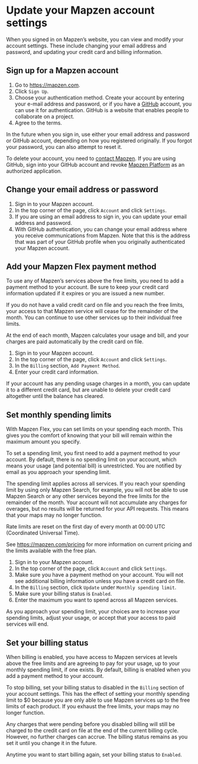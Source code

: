 # Update your Mapzen account settings

When you signed in on Mapzen’s website, you can view and modify your account settings. These include changing your email address and password, and updating your credit card and billing information.

## Sign up for a Mapzen account

1. Go to https://mapzen.com.
2. Click `Sign Up`.
3. Choose your authentication method. Create your account by entering your e-mail address and password, or if you have a [GitHub](https://github.com) account, you can use it for authentication. GitHub is a website that enables people to collaborate on a project.
4. Agree to the terms.

In the future when you sign in, use either your email address and password or GitHub account, depending on how you registered originally. If you forgot your password, you can also attempt to reset it.

To delete your account, you need to [contact Mapzen](mailto:support@mapzen.com). If you are using GitHub, sign into your GitHub account and revoke [Mapzen Platform](https://help.github.com/articles/reviewing-your-authorized-applications-oauth/) as an authorized application.

## Change your email address or password

1. Sign in to your Mapzen account.
2. In the top corner of the page, click `Account` and click `Settings`.
3. If you are using an email address to sign in, you can update your email address and password.
4. With GitHub authentication, you can change your email address where you receive communications from Mapzen. Note that this is the address that was part of your GitHub profile when you originally authenticated your Mapzen account.

## Add your Mapzen Flex payment method

To use any of Mapzen’s services above the free limits, you need to add a payment method to your account. Be sure to keep your credit card information updated if it expires or you are issued a new number.

If you do not have a valid credit card on file and you reach the free limits, your access to that Mapzen service will cease for the remainder of the month. You can continue to use other services up to their individual free limits.

At the end of each month, Mapzen calculates your usage and bill, and your charges are paid automatically by the credit card on file.

1. Sign in to your Mapzen account.
2. In the top corner of the page, click `Account` and click `Settings`.
3. In the `Billing` section, `Add Payment Method`.
4. Enter your credit card information.

If your account has any pending usage charges in a month, you can update it to a different credit card, but are unable to delete your credit card altogether until the balance has cleared.

## Set monthly spending limits

With Mapzen Flex, you can set limits on your spending each month. This gives you the comfort of knowing that your bill will remain within the maximum amount you specify.

To set a spending limit, you first need to add a payment method to your account. By default, there is no spending limit on your account, which means your usage (and potential bill) is unrestricted. You are notified by email as you approach your spending limit.

The spending limit applies across all services. If you reach your spending limit by using only Mapzen Search, for example, you will not be able to use Mapzen Search or any other services beyond the free limits for the remainder of the month. Your account will not accumulate any charges for overages, but no results will be returned for your API requests. This means that your maps may no longer function.

Rate limits are reset on the first day of every month at 00:00 UTC (Coordinated Universal Time).

See https://mapzen.com/pricing for more information on current pricing and the limits available with the free plan.

1. Sign in to your Mapzen account.
2. In the top corner of the page, click `Account` and click `Settings`.
3. Make sure you have a payment method on your account. You will not see additional billing information unless you have a credit card on file.
4. In the `Billing` section, click `Update` under `Monthly spending limit`.
5. Make sure your billing status is `Enabled`.
6. Enter the maximum you want to spend across all Mapzen services.

As you approach your spending limit, your choices are to increase your spending limits, adjust your usage, or accept that your access to paid services will end.

## Set your billing status

When billing is enabled, you have access to Mapzen services at levels above the free limits and are agreeing to pay for your usage, up to your monthly spending limit, if one exists. By default, billing is enabled when you add a payment method to your account.

To stop billing, set your billing status to disabled in the `Billing` section of your account settings. This has the effect of setting your monthly spending limit to $0 because you are only able to use Mapzen services up to the free limits of each product. If you exhaust the free limits, your maps may no longer function.

Any charges that were pending before you disabled billing will still be charged to the credit card on file at the end of the current billing cycle. However, no further charges can accrue. The billing status remains as you set it until you change it in the future.

Anytime you want to start billing again, set your billing status to `Enabled`.
